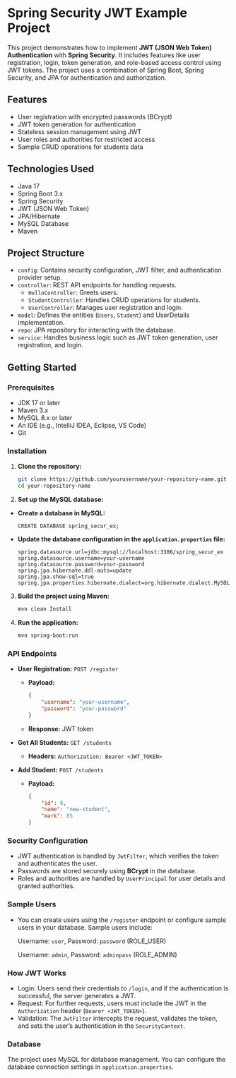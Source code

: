 
# Spring Security JWT Example Project

This project demonstrates how to implement **JWT (JSON Web Token) Authentication** with **Spring Security**. It includes features like user registration, login, token generation, and role-based access control using JWT tokens. The project uses a combination of Spring Boot, Spring Security, and JPA for authentication and authorization.

## Features

- User registration with encrypted passwords (BCrypt)
- JWT token generation for authentication
- Stateless session management using JWT
- User roles and authorities for restricted access
- Sample CRUD operations for students data

## Technologies Used

- Java 17
- Spring Boot 3.x
- Spring Security
- JWT (JSON Web Token)
- JPA/Hibernate
- MySQL Database
- Maven

## Project Structure

- `config`: Contains security configuration, JWT filter, and authentication provider setup.
- `controller`: REST API endpoints for handling requests.
  - `HelloController`: Greets users.
  - `StudentController`: Handles CRUD operations for students.
  - `UserController`: Manages user registration and login.
- `model`: Defines the entities (`Users`, `Student`) and UserDetails implementation.
- `repo`: JPA repository for interacting with the database.
- `service`: Handles business logic such as JWT token generation, user registration, and login.

## Getting Started

### Prerequisites

- JDK 17 or later
- Maven 3.x
- MySQL 8.x or later
- An IDE (e.g., IntelliJ IDEA, Eclipse, VS Code)
- Git

### Installation

1. **Clone the repository:**

   ```bash
   git clone https://github.com/yourusername/your-repository-name.git
   cd your-repository-name

2. **Set up the MySQL database:**
 - **Create a database in MySQL:**
    ```MySQL
    CREATE DATABASE spring_secur_ex;
 - **Update the database configuration in the ```application.properties``` file:**
    ```properties
    spring.datasource.url=jdbc:mysql://localhost:3306/spring_secur_ex
    spring.datasource.username=your-username
    spring.datasource.password=your-password
    spring.jpa.hibernate.ddl-auto=update
    spring.jpa.show-sql=true
    spring.jpa.properties.hibernate.dialect=org.hibernate.dialect.MySQL8Dialect
3. **Build the project using Maven:**
    ```bash
    mvn clean Install
4. **Run the application:**
    ```bash
    mvn spring-boot:run

### API Endpoints
- **User Registration:** ```POST /register```
   - **Payload:**
        ```json
        {
            "username": "your-username",
            "password": "your-password"
        }

    - **Response:** JWT token

- **Get All Students:** ```GET /students```
    - **Headers:** ```Authorization: Bearer <JWT_TOKEN>```

- **Add Student:** ```POST /students```
    - **Payload:**
        ```json
        {
            "id": 6,
            "name": "new-student",
            "mark": 85
        }

### Security Configuration
- JWT authentication is handled by ```JwtFilter```, which verifies the token and authenticates the user.
- Passwords are stored securely using **BCrypt** in the database.
- Roles and authorities are handled by ```UserPrincipal``` for user details and granted authorities.

### Sample Users
- You can create users using the ```/register``` endpoint or configure sample users in your database. Sample users include:

    Username: ```user```, Password: ```password``` (ROLE_USER)

    Username: ```admin```, Password: ```adminpass``` (ROLE_ADMIN)

### How JWT Works
- Login: Users send their credentials to ```/login```, and if the authentication is successful, the server generates a JWT.
- Request: For further requests, users must include the JWT in the ```Authorization``` header (```Bearer <JWT_TOKEN>```).
- Validation: The ```JwtFilter``` intercepts the request, validates the token, and sets the user’s authentication in the ```SecurityContext```.

### Database
The project uses MySQL for database management. You can configure the database connection settings in ```application.properties```.




